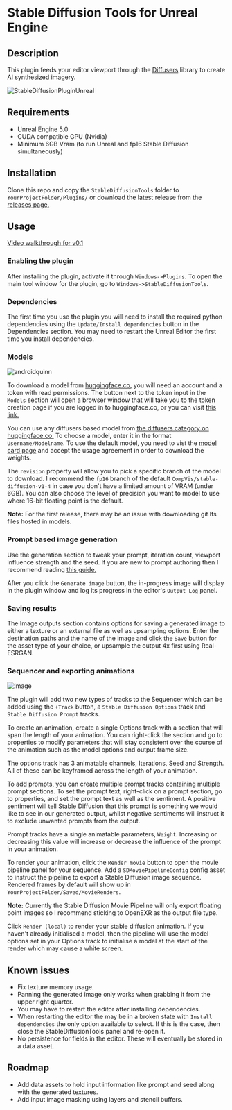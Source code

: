 Stable Diffusion Tools for Unreal Engine
========================================

Description
-----------
This plugin feeds your editor viewport through the [Diffusers](https://github.com/huggingface/diffusers) library to create AI synthesized imagery.

![StableDiffusionPluginUnreal](https://user-images.githubusercontent.com/795851/195005569-b7b33432-a981-4f76-81d5-d9948861fd84.png)

Requirements
------------

* Unreal Engine 5.0
* CUDA compatible GPU (Nvidia)
* Minimum 6GB Vram (to run Unreal and fp16 Stable Diffusion simultaneously)


Installation
------------
Clone this repo and copy the `StableDiffusionTools` folder to `YourProjectFolder/Plugins/` or download the latest release from the [releases page.](https://github.com/Mystfit/Unreal-StableDiffusionTools/releases)

Usage
-----
[Video walkthrough for v0.1](https://youtu.be/dihSydSkd4I)

### Enabling the plugin
After installing the plugin, activate it through `Windows->Plugins`. To open the main tool window for the plugin, go to `Windows->StableDiffusionTools`.

### Dependencies
The first time you use the plugin you will need to install the required python dependencies using the `Update/Install dependencies` button in the Dependencies section. You may need to restart the Unreal Editor the first time you install dependencies.

### Models

![androidquinn](https://user-images.githubusercontent.com/795851/197150314-1b2fee89-3670-47ff-a9ab-473243ba544c.gif)


To download a model from [huggingface.co](https://huggingface.co), you will need an account and a token with read permissions. The button next to the token input in the `Models` section will open a browser window that will take you to the token creation page if you are logged in to huggingface.co, or you can visit [this link.](https://huggingface.co/settings/tokens)

You can use any diffusers based model from [the diffusers category on huggingface.co.](https://huggingface.co/models?library=diffusers) To choose a model, enter it in the format `Username/Modelname`. To use the default model, you need to vist the [model card page](https://huggingface.co/CompVis/stable-diffusion-v1-4) and accept the usage agreement in order to download the weights. 

The `revision` property will allow you to pick a specific branch of the model to download. I recommend the `fp16` branch of the default `CompVis/stable-diffusion-v1-4` in case you don't have a limited amount of VRAM (under 6GB). You can also choose the level of precision you want to model to use where 16-bit floating point is the default.

**Note:** For the first release, there may be an issue with downloading git lfs files hosted in models.

### Prompt based image generation

Use the generation section to tweak your prompt, iteration count, viewport influence strength and the seed. If you are new to prompt authoring then I recommend reading [this guide.](https://www.howtogeek.com/833169/how-to-write-an-awesome-stable-diffusion-prompt/)

After you click the `Generate image` button, the in-progress image will display in the plugin window and log its progress in the editor's `Output Log` panel.

### Saving results

The Image outputs section contains options for saving a generated image to either a texture or an external file as well as upsampling options. Enter the destination paths and the name of the image and click the `Save` button for the asset type of your choice, or upsample the output 4x first using Real-ESRGAN.

### Sequencer and exporting animations

![image](https://user-images.githubusercontent.com/795851/196573891-09b07713-5a29-4bde-8592-f028c28b32f3.png)

The plugin will add two new types of tracks to the Sequencer which can be added using the `+Track` button, a `Stable Diffusion Options` track and `Stable Diffusion Prompt` tracks. 

To create an animation, create a single Options track with a section that will span the length of your animation. You can right-click the section and go to properties to modify parameters that will stay consistent over the course of the animation such as the model options and output frame size. 

The options track has 3 animatable channels, Iterations, Seed and Strength. All of these can be keyframed across the length of your animation.

To add prompts, you can create multiple prompt tracks containing multiple prompt sections. To set the prompt text, right-click on a prompt section, go to properties, and set the prompt text as well as the sentiment. A positive sentiment will tell Stable Diffusion that this prompt is something we would like to see in our generated output, whilst negative sentiments will instruct it to exclude unwanted prompts from the output.

Prompt tracks have a single animatable parameters, `Weight`. Increasing or decreasing this value will increase or decrease the influence of the prompt in your animation.

To render your animation, click the `Render movie` button to open the movie pipeline panel for your sequence. Add a `SDMoviePipelineConfig` config asset to instruct the pipeline to export a Stable Diffusion image sequence. Rendered frames by default will show up in `YourProjectFolder/Saved/MovieRenders`.

**Note:** Currently the Stable Diffusion Movie Pipeline will only export floating point images so I recommend sticking to OpenEXR as the output file type.

Click `Render (local)` to render your stable diffusion animation. If you haven't already initialised a model, then the pipeline will use the model options set in your Options track to initialise a model at the start of the render which may cause a white screen.

## Known issues

* Fix texture memory usage.
* Panning the generated image only works when grabbing it from the upper right quarter.
* You may have to restart the editor after installing dependencies.
* When restarting the editor the may be in a broken state with `Install dependencies` the only option available to select. If this is the case, then close the StableDiffusionTools panel and re-open it.
* No persistence for fields in the editor. These will eventually be stored in a data asset.

## Roadmap

* Add data assets to hold input information like prompt and seed along with the generated textures.
* Add input image masking using layers and stencil buffers.
   
